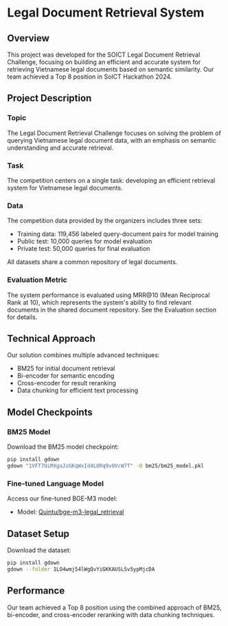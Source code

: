 # Legal Document Retrieval System

## Overview
This project was developed for the SOICT Legal Document Retrieval Challenge, focusing on building an efficient and accurate system for retrieving Vietnamese legal documents based on semantic similarity. Our team achieved a Top 8 position in SoICT Hackathon 2024.

## Project Description

### Topic
The Legal Document Retrieval Challenge focuses on solving the problem of querying Vietnamese legal document data, with an emphasis on semantic understanding and accurate retrieval.

### Task
The competition centers on a single task: developing an efficient retrieval system for Vietnamese legal documents.

### Data
The competition data provided by the organizers includes three sets:
* Training data: 119,456 labeled query-document pairs for model training
* Public test: 10,000 queries for model evaluation
* Private test: 50,000 queries for final evaluation

All datasets share a common repository of legal documents.

### Evaluation Metric
The system performance is evaluated using MRR@10 (Mean Reciprocal Rank at 10), which represents the system's ability to find relevant documents in the shared document repository. See the Evaluation section for details.

## Technical Approach
Our solution combines multiple advanced techniques:
* BM25 for initial document retrieval
* Bi-encoder for semantic encoding
* Cross-encoder for result reranking
* Data chunking for efficient text processing

## Model Checkpoints

### BM25 Model
Download the BM25 model checkpoint:
```bash
pip install gdown
gdown "1VFT7UiMXgoJzGKqWxId4LORq9v0VcW7T" -O bm25/bm25_model.pkl
```

### Fine-tuned Language Model
Access our fine-tuned BGE-M3 model:
* Model: [Quintu/bge-m3-legal_retrieval](https://huggingface.co/Quintu/bge-m3-legal_retrieval)

## Dataset Setup
Download the dataset:
```bash
pip install gdown
gdown --folder 1LO4wmj54lWgQvYiGKKAUSLSv5ypMjcDA
```

## Performance
Our team achieved a Top 8 position using the combined approach of BM25, bi-encoder, and cross-encoder reranking with data chunking techniques.